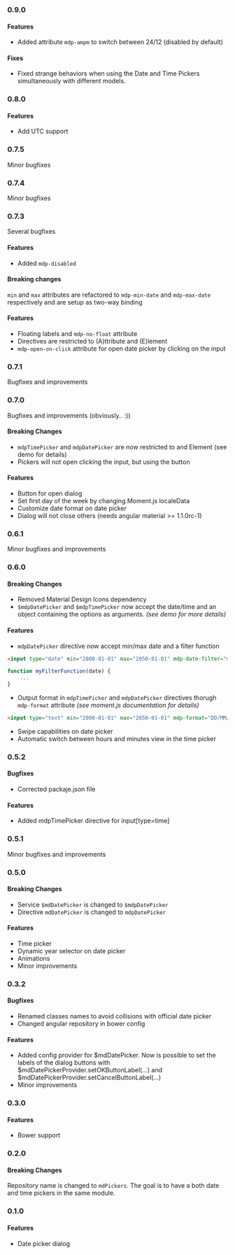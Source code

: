 ### 0.9.0

#### Features

* Added attribute `mdp-ampm` to switch between 24/12 (disabled by default)

#### Fixes

* Fixed strange behaviors when using the Date and Time Pickers simultaneously with different models.

### 0.8.0

#### Features

* Add UTC support

### 0.7.5

Minor bugfixes

### 0.7.4

Minor bugfixes

### 0.7.3

Several bugfixes

#### Features

* Added `mdp-disabled`

#### Breaking changes

`min` and `max` attributes are refactored to `mdp-min-date` and `mdp-max-date` respectively and are setup as two-way binding

#### Features

* Floating labels and `mdp-no-float` attribute
* Directives are restricted to (A)ttribute and (E)lement
* `mdp-open-on-click` attribute for open date picker by clicking on the input

### 0.7.1

Bugfixes and improvements

### 0.7.0

Bugfixes and improvements (obviously.. :))

#### Breaking Changes

* `mdpTimePicker` and `mdpDatePicker` are now restricted to and Element (see demo for details)
* Pickers will not open clicking the input, but using the button

#### Features

* Button for open dialog
* Set first day of the week by changing Moment.js localeData
* Customize date format on date picker
* Dialog will not close others (needs angular material >= 1.1.0rc-1)

### 0.6.1

Minor bugfixes and improvements

### 0.6.0

#### Breaking Changes

* Removed Material Design Icons dependency
* `$mdpDatePicker` and `$mdpTimePicker` now accept the date/time and an object containing the options as arguments. _(see demo for more details)_

#### Features

* `mdpDatePicker` directive now accept min/max date and a filter function

```html
<input type="date" min="2000-01-01" max="2050-01-01" mdp-date-filter="myFilterFunction" />
```
```javascript
function myFilterFunction(date) {
    ...
}
```

* Output format in `mdpTimePicker` and `mdpDatePicker` directives thorugh `mdp-format` attribute _(see moment.js documentation for details)_
```html
<input type="text" min="2000-01-01" max="2050-01-01" mdp-format="DD/MM/YYYY" />
```
* Swipe capabilities on date picker
* Automatic switch between hours and minutes view in the time picker

### 0.5.2

#### Bugfixes

* Corrected packaje.json file

#### Features

* Added mdpTimePicker directive for input[type=time]

### 0.5.1

Minor bugfixes and improvements

### 0.5.0

#### Breaking Changes

* Service `$mdDatePicker` is changed to `$mdpDatePicker`
* Directive `mdDatePicker` is changed to `mdpDatePicker`

#### Features

* Time picker
* Dynamic year selector on date picker
* Animations
* Minor improvements

### 0.3.2

#### Bugfixes

* Renamed classes names to avoid collisions with official date picker
* Changed angular repository in bower config

#### Features

* Added config provider for $mdDatePicker. Now is possible to set the labels of the dialog buttons with $mdDatePickerProvider.setOKButtonLabel(...) and $mdDatePickerProvider.setCancelButtonLabel(...)
* Minor improvements

### 0.3.0

#### Features

* Bower support

### 0.2.0

#### Breaking Changes

Repository name is changed to `mdPickers`. The goal is to have a both date and time pickers in the same module.

### 0.1.0

#### Features

* Date picker dialog
